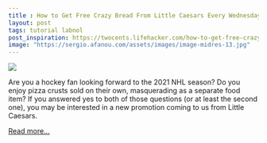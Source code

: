 ```yaml
---
title : How to Get Free Crazy Bread From Little Caesars Every Wednesday During Hockey Season
layout: post
tags: tutorial labnol
post_inspiration: https://twocents.lifehacker.com/how-to-get-free-crazy-bread-from-little-caesars-every-w-1846611242
image: "https://sergio.afanou.com/assets/images/image-midres-13.jpg"
---
```


<img src="https://i.kinja-img.com/gawker-media/image/upload/s--YNQtOZHf--/c_fit,fl_progressive,q_80,w_636/dmuex4wiccw63pybzut4.jpg" /><p>Are you a hockey fan looking forward to the 2021 NHL season? Do you enjoy pizza crusts sold on their own, masquerading as a separate food item? If you answered yes to both of those questions (or at least the second one), you may be interested in a new promotion coming to us from Little Caesars. </p><p><a href="https://twocents.lifehacker.com/how-to-get-free-crazy-bread-from-little-caesars-every-w-1846611242">Read more...</a></p>